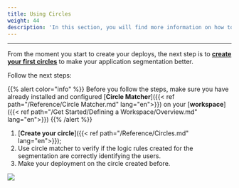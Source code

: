 ```yaml
---
title: Using Circles
weight: 44
description: 'In this section, you will find more information on how to use circles.'
---
```


---

From the moment you start to create your deploys, the next step is to [**create your first circles**](/reference/circles/) to make your application segmentation better.

Follow the next steps:

{{% alert color="info" %}}
Before you follow the steps, make sure you have already installed and configured [**Circle Matcher**]({{< ref path="/Reference/Circle Matcher.md" lang="en">}}) on your [**workspace**]({{< ref path="/Get Started/Defining a Workspace/Overview.md" lang="en">}})
{{% /alert %}}

1. [**Create your circle**]({{< ref path="/Reference/Circles.md" lang="en">}});
2. Use circle matcher to verify if the logic rules created for the segmentation are correctly identifying the users.
3. Make your deployment on the circle created before.

![](/shared/using-circles.gif)
